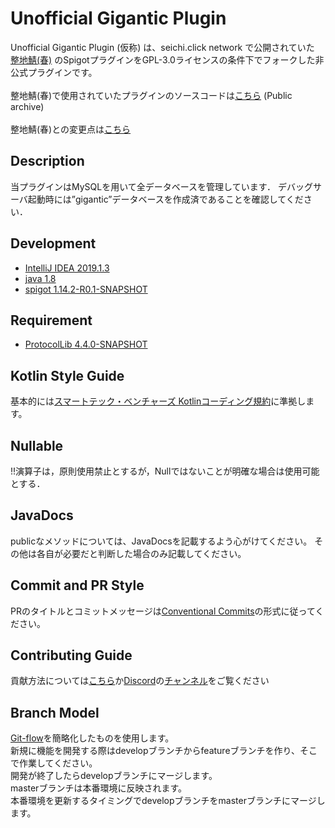 Unofficial Gigantic Plugin
======
Unofficial Gigantic Plugin (仮称) は、seichi.click network で公開されていた [整地鯖(春)](https://www.seichi.network/spring) のSpigotプラグインをGPL-3.0ライセンスの条件下でフォークした非公式プラグインです。<br /><br />
整地鯖(春)で使用されていたプラグインのソースコードは[こちら](https://github.com/GiganticMinecraft/Gigantic) (Public archive)<br /><br />
整地鯖(春)との変更点は[こちら](https://github.com/2288-256/Unofficial-Gigantic/releases)

Description
---
当プラグインはMySQLを用いて全データベースを管理しています．
デバッグサーバ起動時には”gigantic”データベースを作成済であることを確認してください．


Development
---
* [IntelliJ IDEA 2019.1.3](https://www.jetbrains.com/idea/)
* [java 1.8](http://www.oracle.com/technetwork/java/javase/overview/index.html)
* [spigot 1.14.2-R0.1-SNAPSHOT](https://www.spigotmc.org/)

Requirement
---

* [ProtocolLib 4.4.0-SNAPSHOT](https://www.spigotmc.org/resources/protocollib.1997/)


## Kotlin Style Guide
基本的には[スマートテック・ベンチャーズ Kotlinコーディング規約](https://github.com/SmartTechVentures/kotlin-style-guide)に準拠します。

## Nullable
!!演算子は，原則使用禁止とするが，Nullではないことが明確な場合は使用可能とする．


## JavaDocs
publicなメソッドについては、JavaDocsを記載するよう心がけてください。
その他は各自が必要だと判断した場合のみ記載してください。

## Commit and PR Style
PRのタイトルとコミットメッセージは[Conventional Commits](https://www.conventionalcommits.org/ja/v1.0.0/)の形式に従ってください。

## Contributing Guide

貢献方法については[こちら](https://github.com/2288-256/Unofficial-Gigantic/wiki/Contributing-Guide-(%E8%B2%A2%E7%8C%AE%E6%96%B9%E6%B3%95))か[Discord](https://discord.gg/6ccJNEP5G4)の[チャンネル](https://discord.com/channels/1316682322606559305/1316700763954876470)をご覧ください

## Branch Model
[Git-flow](https://qiita.com/KosukeSone/items/514dd24828b485c69a05)を簡略化したものを使用します。<br>
新規に機能を開発する際はdevelopブランチからfeatureブランチを作り、そこで作業してください。<br />
開発が終了したらdevelopブランチにマージします。<br>
masterブランチは本番環境に反映されます。<br />
本番環境を更新するタイミングでdevelopブランチをmasterブランチにマージします。
